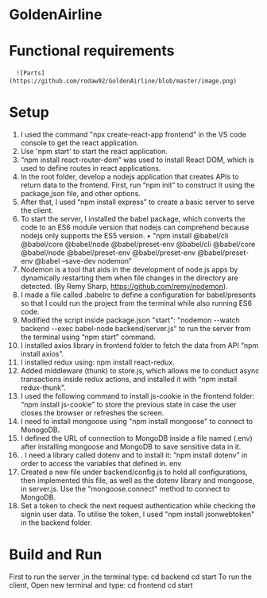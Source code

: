 # GoldenAirline

# Functional requirements
      ![Parts](https://github.com/rodaw92/GoldenAirline/blob/master/image.png)


# Setup
1.	I used the command "npx create-react-app frontend" in the VS code console to get the react application.
2.	Use 'npm start' to start the react application.
3.	“npm install react-router-dom” was used to install React DOM, which is used to define routes in react applications.
4.	In the root folder, develop a nodejs application that creates APIs to return data to the frontend. First, run “npm init” to construct it using the package,json file, and other options.
5.	After that, I used “npm install express” to create a basic server to serve the client.
6.	To start the server, I installed the babel package, which converts the code to an ES6 module version that nodejs can comprehend because nodejs only supports the ES5 version. 
•	"npm install @babel/cli @babel/core @babel/node @babel/preset-env @babel/cli @babel/core @babel/node @babel/preset-env @babel/preset-env @babel/preset-env @babel –save-dev nodemon”
7.	Nodemon is a tool that aids in the development of node.js apps by dynamically restarting them when file changes in the directory are detected. (By Remy Sharp, https://github.com/remy/nodemon).
8.	I made a file called .babelrc to define a configuration for babel/presents so that I could run the project from the terminal while also running ES6 code.
9.	Modified the script inside package.json "start": "nodemon --watch backend --exec babel-node backend/server.js" to run the server from the terminal using “npm start” command.
10.	I installed axios library in frontend folder to fetch the data from API “npm install axios”.
11.	I installed redux using: npm install react-redux.
12.	Added middleware (thunk) to store.js, which allows me to conduct async transactions inside redux actions, and installed it with “npm install redux-thunk”.
13.	I used the following command to install js-cookie in the frontend folder: “npm install js-cookie” to store the previous state in case the user closes the browser or refreshes the screen.
14.	I need to install mongoose using "npm install mongoose" to connect to MonogoDB.
15.	I defined the URL of connection to MongoDB inside a file named (.env) after installing mongoose and MongoDB to save sensitive data in it.
16.	. I need a library called dotenv and to install it: “npm install dotenv” in order to access the variables that defined in. env
17.	Created a new file under backend/config.js to hold all configurations, then implemented this file, as well as the dotenv library and mongoose, in server.js. Use the "mongoose.connect" method to connect to MongoDB.
18.	Set a token to check the next request authentication while checking the signin user data. To utilise the token, I used "npm install jsonwebtoken" in the backend folder.

# Build and Run
  First to run the server ,in the terminal type:
cd backend
cd start
  To run the client, Open new terminal and type:
cd frontend
cd start
